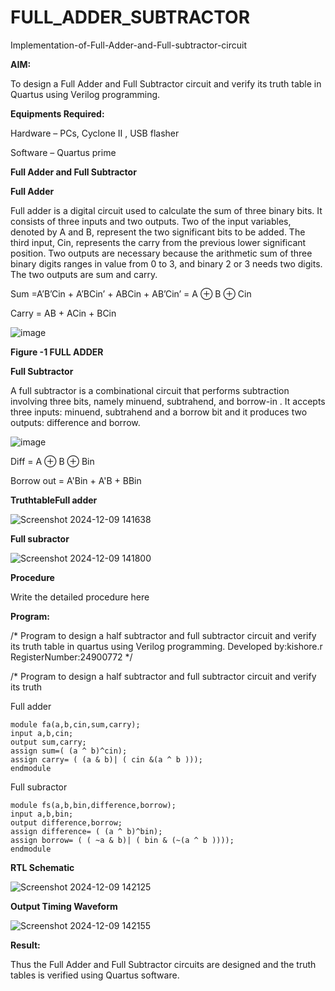 # FULL_ADDER_SUBTRACTOR

Implementation-of-Full-Adder-and-Full-subtractor-circuit

**AIM:**

To design a Full Adder and Full Subtractor circuit and verify its truth table in Quartus using Verilog programming.

**Equipments Required:**

Hardware – PCs, Cyclone II , USB flasher

Software – Quartus prime

**Full Adder and Full Subtractor**

**Full Adder**

Full adder is a digital circuit used to calculate the sum of three binary bits. It consists of three inputs and two outputs. Two of the input variables, denoted by A and B, represent the two significant bits to be added. The third input, Cin, represents the carry from the previous lower significant position. Two outputs are necessary because the arithmetic sum of three binary digits ranges in value from 0 to 3, and binary 2 or 3 needs two digits. The two outputs are sum and carry.

Sum =A’B’Cin + A’BCin’ + ABCin + AB’Cin’ = A ⊕ B ⊕ Cin 

Carry = AB + ACin + BCin

![image](https://github.com/naavaneetha/FULL_ADDER_SUBTRACTOR/assets/154305477/0f30ba51-5ffb-4198-845f-18e054f675e7)

**Figure -1 FULL ADDER**

**Full Subtractor**

A full subtractor is a combinational circuit that performs subtraction involving three bits, namely minuend, subtrahend, and borrow-in . It accepts three inputs: minuend, subtrahend and a borrow bit and it produces two outputs: difference and borrow.

![image](https://github.com/naavaneetha/FULL_ADDER_SUBTRACTOR/assets/154305477/02b24f51-ab51-4304-9ad6-7b81ffc1ead5)

Diff = A ⊕ B ⊕ Bin 

Borrow out = A'Bin + A'B + BBin

**TruthtableFull adder**

![Screenshot 2024-12-09 141638](https://github.com/user-attachments/assets/8024aca9-7f0a-409a-9367-917514d0813e)

**Full subractor**


![Screenshot 2024-12-09 141800](https://github.com/user-attachments/assets/e0d08b0b-3063-4d92-ac0f-78778c386b82)




**Procedure**

Write the detailed procedure here

**Program:**

/* Program to design a half subtractor and full subtractor circuit and verify its truth table in quartus using Verilog programming. Developed by:kishore.r RegisterNumber:24900772
*/


/* Program to design a half subtractor and full subtractor circuit and verify its truth

Full adder




    module fa(a,b,cin,sum,carry);
    input a,b,cin;
    output sum,carry;
    assign sum=( (a ^ b)^cin);
    assign carry= ( (a & b)| ( cin &(a ^ b )));
    endmodule

Full subractor




    module fs(a,b,bin,difference,borrow);
    input a,b,bin;
    output difference,borrow;
    assign difference= ( (a ^ b)^bin);
    assign borrow= ( ( ~a & b)| ( bin & (~(a ^ b ))));
    endmodule


**RTL Schematic**


![Screenshot 2024-12-09 142125](https://github.com/user-attachments/assets/8c9da2c7-1569-49be-b2fe-d8995fcd3daf)



**Output Timing Waveform**


![Screenshot 2024-12-09 142155](https://github.com/user-attachments/assets/ff67befb-6f0c-4563-acd0-4fd237b141e2)



**Result:**

Thus the Full Adder and Full Subtractor circuits are designed and the truth tables is verified using Quartus software.



